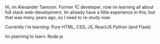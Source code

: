 Hi, im Alexander Tamosin. Former 1C developer, now im learning all about full stack web-development.
Im already have a little experience in this, but that was many years ago, so I need to re-study now.

Currently i'm learning:
Pure HTML, CSS, JS, ReactJS
Python (and Flask)

Im planning to learn:
Node.js
